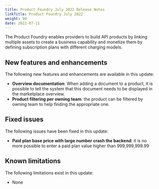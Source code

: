 ```yaml
---
title: Product Foundry July 2022 Release Notes
linkTitle: Product Foundry July 2022
weight: 90
date: 2022-07-11
---
```


The Product Foundry enables providers to build API products by linking multiple assets to create a business capability and monetize them by defining subscription plans with different charging models.

## New features and enhancements

The following new features and enhancements are available in this update:

* **Overview documentation**: When adding a document to a product, it is possible to tell the system that this document needs to be displayed in the marketplace overview.
* **Product filtering per owning team**: the product can be filtered by owning team to help finding the appropriate one.

## Fixed issues

The following issues have been fixed in this update:

* **Paid plan base price with large number crash the backend**: it is no more possible to enter a paid plan value higher than 999,999,999.99

## Known limitations

The following limitations exist in this update:

* None
